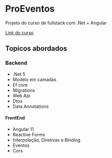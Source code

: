 # ProEventos

Projeto do curso de fullstack com .Net + Angular

[Link do curso](https://www.udemy.com/course/angular-dotnetcore-efcore/)

## Topicos abordados

### Backend

- .Net 5
- Modelo em camadas
- Ef core
- Migrations
- Web Api
- Dtos
- Data Annotations

#### FrontEnd

- Angular 11
- Reactive Forms
- Interpolação, Diretivas e Binding
- Eventos
- Cors
